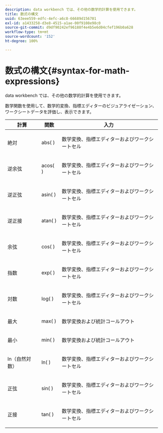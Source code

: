 ```yaml
---
description: data workbench では、その他の数学的計算を使用できます。
title: 数式の構文
uuid: 63eee559-edfc-4efc-a6c8-66689d156701
exl-id: a1433258-d3e8-4515-a1ae-00f9108e98c0
source-git-commit: d9df90242ef96188f4e4b5e6d04cfef196b0a628
workflow-type: tm+mt
source-wordcount: '152'
ht-degree: 100%

---
```


# 数式の構文{#syntax-for-math-expressions}

data workbench では、その他の数学的計算を使用できます。

数学関数を使用して、数学的変換、指標エディターのビジュアライゼーション、ワークシートデータを評価し、表示できます。

<table id="table_B2A4F9D5938D4756A81ACF6F4D77E63D"> 
 <thead> 
  <tr> 
   <th colname="col1" class="entry"> 計算 </th> 
   <th colname="col02" class="entry"> 関数 </th> 
   <th colname="col2" class="entry"> 入力 </th> 
  </tr> 
 </thead>
 <tbody> 
  <tr> 
   <td colname="col1"> <p>絶対 </p> </td> 
   <td colname="col02"> <p>abs( ) </p> </td> 
   <td colname="col2"> <p>数学変換、指標エディターおよびワークシートセル </p> </td> 
  </tr> 
  <tr> 
   <td colname="col1"> <p>逆余弦 </p> </td> 
   <td colname="col02"> <p>acos( ) </p> </td> 
   <td colname="col2"> <p>数学変換、指標エディターおよびワークシートセル </p> </td> 
  </tr> 
  <tr> 
   <td colname="col1"> <p>逆正弦 </p> </td> 
   <td colname="col02"> <p>asin( ) </p> </td> 
   <td colname="col2"> <p>数学変換、指標エディターおよびワークシートセル </p> </td> 
  </tr> 
  <tr> 
   <td colname="col1"> <p>逆正接 </p> </td> 
   <td colname="col02"> <p>atan( ) </p> </td> 
   <td colname="col2"> <p>数学変換、指標エディターおよびワークシートセル </p> </td> 
  </tr> 
  <tr> 
   <td colname="col1"> <p>余弦 </p> </td> 
   <td colname="col02"> <p>cos( ) </p> </td> 
   <td colname="col2"> <p>数学変換、指標エディターおよびワークシートセル </p> </td> 
  </tr> 
  <tr> 
   <td colname="col1"> <p> 指数 </p> </td> 
   <td colname="col02"> <p>exp( ) </p> </td> 
   <td colname="col2"> <p>数学変換、指標エディターおよびワークシートセル </p> </td> 
  </tr> 
  <tr> 
   <td colname="col1"> <p>対数 </p> </td> 
   <td colname="col02"> <p>log( ) </p> </td> 
   <td colname="col2"> <p>数学変換、指標エディターおよびワークシートセル </p> </td> 
  </tr> 
  <tr> 
   <td colname="col1"> <p>最大 </p> </td> 
   <td colname="col02"> <p>max( ) </p> </td> 
   <td colname="col2"> <p>数学変換および統計コールアウト </p> </td> 
  </tr> 
  <tr> 
   <td colname="col1"> <p>最小 </p> </td> 
   <td colname="col02"> <p>min( ) </p> </td> 
   <td colname="col2"> <p>数学変換および統計コールアウト </p> </td> 
  </tr> 
  <tr> 
   <td colname="col1"> <p>ln（自然対数） </p> </td> 
   <td colname="col02"> <p>ln( ) </p> </td> 
   <td colname="col2"> <p>数学変換、指標エディターおよびワークシートセル </p> </td> 
  </tr> 
  <tr> 
   <td colname="col1"> <p>正弦 </p> </td> 
   <td colname="col02"> <p>sin( ) </p> </td> 
   <td colname="col2"> <p>数学変換、指標エディターおよびワークシートセル </p> </td> 
  </tr> 
  <tr> 
   <td colname="col1"> <p>正接 </p> </td> 
   <td colname="col02"> <p>tan( ) </p> </td> 
   <td colname="col2"> <p>数学変換、指標エディターおよびワークシートセル </p> </td> 
  </tr> 
 </tbody> 
</table>
